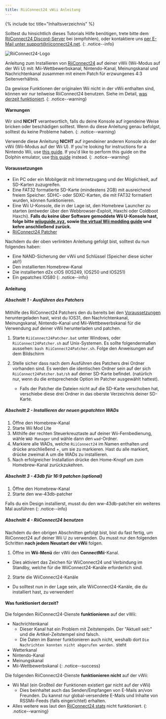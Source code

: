 ```yaml
---
title: RiiConnect24 vWii Anleitung
---
```


{% include toc title="Inhaltsverzeichnis" %}

Solltest du hinsichtlich dieses Tutorials Hilfe benötigen, trete bitte dem [RiiConnect24 Discord-Server](https://discord.gg/rc24) bei (empfohlen), oder kontaktiere uns [per E-Mail unter support@riiconnect24.net](mailto:support@riiconnect24.net).
{: .notice--info}

![RiiConnect24-Logo](/images/WiiRC24Logo.jpg)

Anleitung zum Installieren von [RiiConnect24](https://rc24.xyz) auf deiner vWii (Wii-Modus auf der Wii U) mit: Mii-Wettbewerbskanal, Nintendo-Kanal, Meinungskanal und Nachrichtenkanal zusammen mit einem Patch für erzwungenes 4:3 Seitenverhältnis.

Da gewisse Funktionen der originalen Wii nicht in der vWii enthalten sind, können wir nur teilweise RiiConnect24 benutzen. Siehe im Detail, [was derzeit funktioniert](#whats-currently-working).
{: .notice--warning}

#### Warnungen

Wir sind **NICHT** verantwortlich, falls du deine Konsole auf irgendeine Weise bricken oder beschädigen solltest. Wenn du diese Anleitung genau befolgst, solltest du keine Probleme haben.
{: .notice--warning}

Verwende diese Anleitung **NICHT** auf irgendeiner anderen Konsole als der vWii (Wii-Modus auf der Wii U). If you're looking for instructions for a Nintendo Wii, use [this guide](riiconnect24). If you'd like to perform this guide on the Dolphin emulator, use [this guide](riiconnect24-dolphin) instead.
{: .notice--warning}

#### Voraussetzungen

* Ein PC oder ein Mobilgerät mit Internetzugang und der Möglichkeit, auf SD-Karten zuzugreifen.
* Eine FAT32 formatierte SD-Karte (mindestens 2GB) mit ausreichend freiem Speicher. SDHC- oder SDXC-Karten, die mit FAT32 formatiert wurden, können funktionieren.
* Eine Wii U-Konsole, die in der Lage ist, den Homebrew Launcher zu starten (entweder über den Webbrowser-Exploit, Haxchi oder Coldboot Haxchi). **Falls du keine über Software gemoddete Wii U-Konsole hast, folge bitte [wiiuguide.xyz](https://wiiuguide.xyz), sowie [the virtual Wii modding guide](https://wiiuguide.xyz/#/vwii-modding) und kehre anschließend zurück.**
* [RiiConnect24 Patcher](https://github.com/RiiConnect24/RiiConnect24-Patcher/releases)

Nachdem du der oben verlinkten Anleitung gefolgt bist, solltest du nun folgendes haben:
* Eine NAND-Sicherung der vWii und Schlüssel (Speicher diese sicher ab!!)
* Den installierten Homebrew-Kanal
* Die installierten d2x cIOS (IOS249, IOS250 und IOS251)
* Ein gepatches IOS80
{: .notice--info}

#### Anleitung

##### Abschnitt 1 - Ausführen des Patchers

Mithilfe des RiiConnect24 Patchers den du bereits bei den [Voraussetzungen](#what-you-need) heruntergeladen hast, wirst du IOS31, den Nachrichtenkanal, Meinungskanal, Nintendo-Kanal und Mii-Wettbewerbskanal für die Verwendung auf deiner vWii herunterladen und patchen.

1. Starte `RiiConnect24Patcher.bat` unter Windows, oder `RiiConnect24Patcher.sh` auf Unix-Systemen. Es sollte folgendermaßen aussehen: `bash RiiConnect24Patcher.sh`. Folge den Anweisungen auf dem Bildschirm

2. Stelle sicher dass nach dem Ausführen des Patchers drei Ordner vorhanden sind. Es werden die identischen Ordner sein auf der sich `RiiConnect24Patcher.bat/sh` auf deiner SD-Karte befindet. (natürlich nur, wenn du die entsprechende Option im Patcher ausgewählt hattest).
   - Falls der Patcher die Dateien nicht auf die SD-Karte verschoben hat, verschiebe diese drei Ordner in das oberste Verzeichnis deiner SD-Karte.

##### Abschnitt 2 - Installieren der neuen gepatchten WADs

1. Öffne den Homebrew-Kanal
2. Starte Wii Mod Lite
3. Mithilfe der rechten Steuerkreuztaste auf deiner Wii-Fernbedienung, wähle `WAD Manager` und wähle dann den `wad`-Ordner.
4. Markiere alle WADs, welche `RiiConnect24` im Namen enthalten und drücke anschließend +, um sie zu markieren. Hast du alle markiert, drücke zweimal A um die WADs zu installieren.
5. Nach erfolgreicher Installation drücke den Home-Knopf um zum Homebrew-Kanal zurückzukehren.

##### Abschnitt 3 - 43db für 16:9 patchen (optional)

1. Öffne den Homebrew-Kanal
2. Starte den ww-43db-patcher

Falls du ein Design installierst, musst du den ww-43db-patcher ein weiteres Mal ausführen
{: .notice--info}

##### Abschnitt 4 - RiiConnect24 benutzen

Nachdem du den obrigen Abschnitten gefolgt bist, bist du fast fertig, um RiiConnect24 auf deiner Wii U zu verwenden. Du musst nur den folgenden Schritten **nach jedem Neustart der vWii** folgen.

1. Öffne im **Wii-Menü** der vWii den **ConnectMii**-Kanal.
* Dies aktiviert das Zeichen für WiiConnect24 und Verbindung im Standby, welche für die WiiConnect24-Kanäle erforderlich sind.
2. Starte die WiiConnect24-Kanäle
* Du solltest nun in der Lage sein, alle WiiConnect24-Kanäle, die du installiert hast, zu verwenden!

#### Was funktioniert derzeit?
Die folgenden RiiConnect24-Dienste **funktionieren** auf der vWii:
* Nachrichtenkanal
    * Dieser Kanal hat ein Problem mit Zeitstempeln. Der "Aktuell seit:" und die Artikel-Zeitstempel sind falsch.
    * Die Daten im Banner funktionieren auch nicht, weshalb dort `Die Nachrichten konnten nicht abgerufen werden.` steht
* Wetterkanal
* Nintendo-Kanal
* Meinungskanal
* Mii-Wettbewerbskanal
{: .notice--success}

Die folgenden RiiConnect24-Dienste **funktionieren nicht** auf der vWii:
* Wii Mail (ein Großteil der Funktionen existiert gar nicht auf der vWii)
    * Dies beinhaltet auch das Senden/Empfangen von E-Mails an/von Freunden. Du kannst nur global-versendete E-Mails und Inhalte von RSSMii-Feeds (falls eingerichtet) erhalten.
* Alles weitere was laut den [RiiConnect24 stats](https://rc24.xyz/stats/index.html) nicht funktioniert.
{: .notice--warning}
